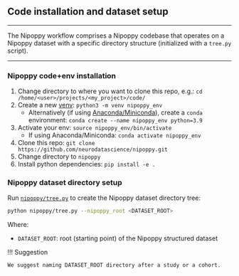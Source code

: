 ## Code installation and dataset setup

---

The Nipoppy workflow comprises a Nipoppy codebase that operates on a Nipoppy dataset with a specific directory structure (initialized with a `tree.py` script). 

---

### Nipoppy code+env installation
1. Change directory to where you want to clone this repo, e.g.: `cd /home/<user>/projects/<my_project>/code/`
2. Create a new [venv](https://realpython.com/python-virtual-environments-a-primer/): `python3 -m venv nipoppy_env`
    * Alternatively (if using [Anaconda/Miniconda](https://www.anaconda.com/)), create a `conda` environment: `conda create --name nipoppy_env python=3.9`
3. Activate your env: `source nipoppy_env/bin/activate`
    * If using Anaconda/Miniconda: `conda activate nipoppy_env`
4. Clone this repo: `git clone https://github.com/neurodatascience/nipoppy.git`
5. Change directory to `nipoppy`
6. Install python dependencies: `pip install -e .`

### Nipoppy dataset directory setup 

Run [`nipoppy/tree.py`](https://github.com/neurodatascience/nipoppy/blob/main/nipoppy/tree.py) to create the Nipoppy dataset directory tree:
```bash
python nipoppy/tree.py --nipoppy_root <DATASET_ROOT>
```
Where:

- `DATASET_ROOT`: root (starting point) of the Nipoppy structured dataset

!!! Suggestion

    We suggest naming DATASET_ROOT directory after a study or a cohort. 

